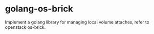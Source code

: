 # golang-os-brick
Implement a golang library for managing local volume attaches, refer to openstack os-brick.
